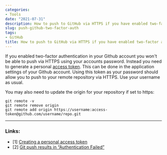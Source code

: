 ```yaml
---
categories:
- Tools
date: "2021-07-31"
description: How to push to GitHub via HTTPS if you have enabled two-factor authentication.
slug: push-github-two-factor-auth
tags:
- GitHub
title: How to push to GitHub via HTTPS if you have enabled two-factor authentication
---
```


If you enabled two-factor authentication in your Github account you won't be able to push via HTTPS using your accounts password. Instead you need to generate a personal [access token](https://help.github.com/articles/creating-a-personal-access-token-for-the-command-line/). This can be done in the application settings of your Github account. Using this token as your password should allow you to push to your remote repository via HTTPS. Use your username as usual.

You may also need to update the origin for your repository if set to https:

```
git remote -v 
git remote remove origin
git remote add origin https://username:access-token@github.com/username/repo.git
```

----
### Links:

- [1] [Creating a personal access token](https://help.github.com/articles/creating-a-personal-access-token-for-the-command-line/)
- [2] [Git push results in “Authentication Failed”](https://stackoverflow.com/questions/17659206/git-push-results-in-authentication-failed)
